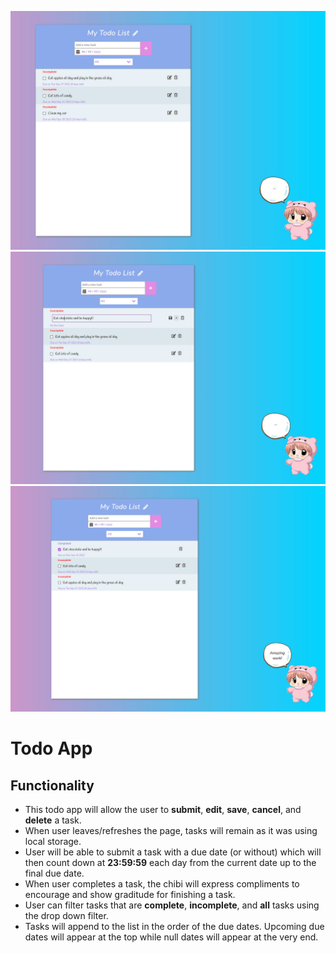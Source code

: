 !["Home page"](https://github.com/huongw/todo-app-2.0/blob/master/docs/home.jpg?raw=true)
!["Edit task"](https://github.com/huongw/todo-app-2.0/blob/master/docs/edit.jpg?raw=true)
!["Complete task"](https://github.com/huongw/todo-app-2.0/blob/master/docs/complete.jpg?raw=true)

# Todo App

## Functionality
- This todo app will allow the user to **submit**, **edit**, **save**, **cancel**, and **delete** a task.
- When user leaves/refreshes the page, tasks will remain as it was using local storage.
- User will be able to submit a task with a due date (or without) which will then count down at **23:59:59** each day from the current date up to the final due date.
- When user completes a task, the chibi will express compliments to encourage and show graditude for finishing a task.
- User can filter tasks that are **complete**, **incomplete**, and **all** tasks using the drop down filter.
- Tasks will append to the list in the order of the due dates. Upcoming due dates will appear at the top while null dates will appear at the very end.